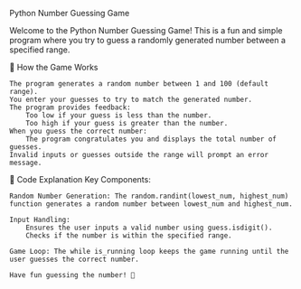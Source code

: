 Python Number Guessing Game

Welcome to the Python Number Guessing Game! This is a fun and simple program where you try to guess a randomly generated number between a specified range.

🎯 How the Game Works

    The program generates a random number between 1 and 100 (default range).
    You enter your guesses to try to match the generated number.
    The program provides feedback:
        Too low if your guess is less than the number.
        Too high if your guess is greater than the number.
    When you guess the correct number:
        The program congratulates you and displays the total number of guesses.
    Invalid inputs or guesses outside the range will prompt an error message.
    
📝 Code Explanation
Key Components:

    Random Number Generation: The random.randint(lowest_num, highest_num) function generates a random number between lowest_num and highest_num.

    Input Handling:
        Ensures the user inputs a valid number using guess.isdigit().
        Checks if the number is within the specified range.

    Game Loop: The while is_running loop keeps the game running until the user guesses the correct number.

    Have fun guessing the number! 🎉
